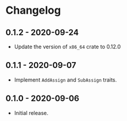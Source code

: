 # Changelog

## 0.1.2 - 2020-09-24

- Update the version of `x86_64` crate to 0.12.0

## 0.1.1 - 2020-09-07

- Implement `AddAssign` and `SubAssign` traits.

## 0.1.0 - 2020-09-06

- Initial release.
